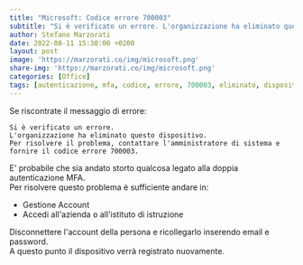 ```yaml
---
title: "Microsoft: Codice errore 700003"
subtitle: "Si è verificato un errore. L'organizzazione ha eliminato questo dispositivo"
author: Stefano Marzorati
date: 2022-08-11 15:30:00 +0200
layout: post
image: 'https://marzorati.co/img/microsoft.png'
share-img: 'https://marzorati.co/img/microsoft.png'
categories: [Office]
tags: [autenticazione, mfa, codice, errore, 700003, eliminato, dispositivo]
---
```

Se riscontrate il messaggio di errore:   

	Si è verificato un errore.
	L'organizzazione ha eliminato questo dispositivo.
	Per risolvere il problema, contattare l'amministratore di sistema e fornire il codice errore 700003.
	
E' probabile che sia andato storto qualcosa legato alla doppia autenticazione MFA.   
Per risolvere questo problema è sufficiente andare in:   
- Gestione Account
- Accedi all'azienda o all'istituto di istruzione

Disconnettere l'account della persona e ricollegarlo inserendo email e password.   
A questo punto il dispositivo verrà registrato nuovamente.   